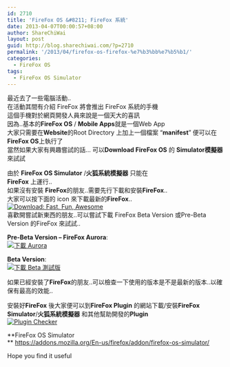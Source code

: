 ```yaml
---
id: 2710
title: 'FireFox OS &#8211; FireFox 系統'
date: 2013-04-07T00:00:57+08:00
author: ShareChiWai
layout: post
guid: http://blog.sharechiwai.com/?p=2710
permalink: '/2013/04/firefox-os-firefox-%e7%b3%bb%e7%b5%b1/'
categories:
  - FireFox OS
tags:
  - FireFox OS Simulator
---
```

最近去了一些電腦活動..  
在活動其間有介紹 FireFox 將會推出 FireFox 系統的手機  
這個手機對於網頁開發人員來說是一個天大的喜訊  
因為..基本的**FireFox OS** / **Mobile Apps**就是一個Web App  
大家只需要在**Website**的Root Directory 上加上一個檔案 &#8220;**manifest**&#8221; 便可以在**FireFox OS**上執行了  
當然如果大家有興趣嘗試的話&#8230; 可以**Download FireFox OS** 的 **Simulator模擬器** 來試試

由於 **FireFox OS Simulator** /**火狐系統模擬器** 只能在  
**FireFox** 上運行..  
如果沒有安裝 **FireFox**的朋友..需要先行下載和安裝**FireFox**..  
大家可以按下面的 icon 來下載最新的**FireFox**..  
[<img alt="Download: Fast, Fun, Awesome" src="https://i1.wp.com/affiliates.mozilla.org/media/uploads/banners/fd4b8f93cb98d8776bdda2220065fef3c62b74a3.png?w=625" data-recalc-dims="1" />](//affiliates.mozilla.org/link/banner/37149)  
喜歡開嘗試新東西的朋友..可以嘗試下載 FireFox Beta Version 或Pre-Beta Version 的FireFox 來試試..

**Pre-Beta Version &#8211; FireFox Aurora**:  
[<img alt="下載 Aurora" src="https://i1.wp.com/affiliates.mozilla.org/media/uploads/banners/79d5be296dde76adc9eec670c45720bc1fc15c3e.png?w=625" data-recalc-dims="1" />](//affiliates.mozilla.org/link/banner/36911)

**Beta Version**:  
[<img alt="下載 Beta 測試版" src="https://i1.wp.com/affiliates.mozilla.org/media/uploads/banners/1eafbc0dd067e5da517b968574ed1d8a43783ca8.png?w=625" data-recalc-dims="1" />](//affiliates.mozilla.org/link/banner/37151)

如果已經安裝了**FireFox**的朋友..可以檢查一下使用的版本是不是最新的版本..以確保有最高的效能..

安裝好**FireFox** 後大家便可以到**FireFox Plugin** 的網站下載/安裝**FireFox Simulator**/**火狐系統模擬器** 和其他幫助開發的**Plugin**  
[<img alt="Plugin Checker" src="https://i0.wp.com/affiliates.mozilla.org/media/uploads/banners/8ccf93f046658742425c3283fc5a849763e0f96d.png?w=625" data-recalc-dims="1" />](//affiliates.mozilla.org/link/banner/37152)

**FireFox OS Simulator  
** <a title="FireFox OS Simulator" href="https://addons.mozilla.org/En-us/firefox/addon/firefox-os-simulator/" target="_blank">https://addons.mozilla.org/En-us/firefox/addon/firefox-os-simulator/</a>

Hope you find it useful